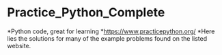 # Practice_Python_Complete
*Python code, great for learning
*https://www.practicepython.org/
*Here lies the solutions for many of the example problems found on the listed website.
